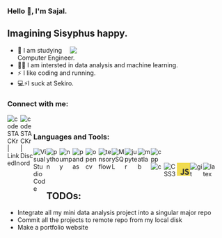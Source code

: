 ### Hello 👋, I'm Sajal. 

## Imagining Sisyphus happy. 

<img align='right' src="https://media3.giphy.com/media/v1.Y2lkPTc5MGI3NjExd2F3ZzEyeTgxaWRvZXRkaDZrYjJiejFlbTFuajZqcnhzd2JmejRxaCZlcD12MV9pbnRlcm5hbF9naWZfYnlfaWQmY3Q9Zw/YnQWBOGVavTFK/giphy.webp" width="360"  />

- 🌃 I am studying Computer Engineer.
- 🧑‍💻 I am intersted in data analysis and machine learning.
- ⚡ I like coding and running.
- 💻⚡I suck at Sekiro.

### Connect with me:

[<img align="left" alt="codeSTACKr | LinkedIn" width="30px" src="https://raw.githubusercontent.com/rahuldkjain/github-profile-readme-generator/master/src/images/icons/Social/linked-in-alt.svg" />][linkedin]
[<img align="left" alt="codeSTACKr | Discord" width="30px" src="https://raw.githubusercontent.com/danielcranney/readme-generator/main/public/icons/socials/discord.svg" />][discord]
<br />



### Languages and Tools:

[<img align="left" alt="Visual Studio Code" width="30px" src="https://upload.wikimedia.org/wikipedia/commons/9/9a/Visual_Studio_Code_1.35_icon.svg" target="_blank" />][vscode]
[<img align="left" alt="python" width="30px" src="https://raw.githubusercontent.com/danielcranney/readme-generator/main/public/icons/skills/python-colored.svg" target="_blank" />][python]
[<img align="left" alt="numpy" width="30px" src="https://www.vectorlogo.zone/logos/numpy/numpy-icon.svg" />][numpy]
[<img align="left" alt="pandas" width="30px" src="https://pandas.pydata.org/static/img/pandas_white.svg" />][pandas]
[<img align="left" alt="opencv" width="30px" src="https://www.vectorlogo.zone/logos/opencv/opencv-icon.svg" />][open-cv]
[<img align="left" alt="tensorflow" width="30px" src="https://www.vectorlogo.zone/logos/tensorflow/tensorflow-icon.svg" />][tensorflow]
[<img align="left" alt="MySQL" width="30px" src="https://raw.githubusercontent.com/danielcranney/readme-generator/main/public/icons/skills/mysql-colored.svg" target="_blank" />][MySQL]
[<img align="left" alt="jupyter" width="30px" src="https://raw.githubusercontent.com/gilbarbara/logos/52addcaa18dfecb4df77f3ee0753dca6b98187ad/logos/jupyter.svg" target="_blank" />][jupyter]
[<img align="left" alt="matlab" width="30px" src="https://upload.wikimedia.org/wikipedia/commons/thumb/2/21/Matlab_Logo.png/800px-Matlab_Logo.png" target="_blank" />][matlab]
[<img align="left" alt="cpp" width="30px" src="https://raw.githubusercontent.com/danielcranney/readme-generator/main/public/icons/skills/cplusplus-colored.svg" target="_blank" />][cpp]
<br/>
<br/>
[<img align="left" alt="c" width="30px" src="https://raw.githubusercontent.com/danielcranney/readme-generator/main/public/icons/skills/c-colored.svg" target="_blank"  />][c]
[<img align="left" alt="CSS3" width="30px" src="https://raw.githubusercontent.com/danielcranney/readme-generator/main/public/icons/skills/css3-colored.svg" target="_blank"  />][css]
[<img align="left" alt="JavaScript" width="30px" src="https://raw.githubusercontent.com/github/explore/80688e429a7d4ef2fca1e82350fe8e3517d3494d/topics/javascript/javascript.png" target="_blank"  />][js]
[<img align="left" alt="git" width="30px" src="https://www.vectorlogo.zone/logos/git-scm/git-scm-icon.svg" target="_blank" />][git]
[<img align="left" alt="latex" width="30px" src="https://upload.wikimedia.org/wikipedia/commons/thumb/2/2a/Overleaf_Logo.svg/800px-Overleaf_Logo.svg.png" target="_blank" />][latex]
<br />
<br />

<h2>TODOs:</h2>
<ul>
<li>Integrate all my mini data analysis project into a singular major repo</li> 
<li>Commit all the projects to remote repo from my local disk</li>
<li>  Make a portfolio website </li>
</ul>

[course]: http://vsCodeHero.com
[linkedin]: https://www.linkedin.com/in/sajal-poudel-10915a202/
[discord]: https://discord.com/users/sajal__
[open-cv]:https://pypi.org/project/opencv-python/
[pandas]: https://pandas.pydata.org/
[tensorflow]:https://www.tensorflow.org/
[numpy]:https://numpy.org/
[c]: https://www.learn-c.org
[cpp]: https://cplusplus.com/
[vscode]: https://code.visualstudio.com/learn
[css]: https://www.w3schools.com/css
[js]: https://www.javascript.com
[git]: https://github.com/mousekeys
[MATLAB]: https://www.mathworks.com/products/matlab.html
[jupyter]: https://jupyter.org/
[latex]: https://www.latex-project.org/#:~:text=LaTeX%20is%20a%20high%2Dquality,is%20available%20as%20free%20software.
[python]: https://www.python.org/
[MySQL]: https://www.mysql.com/
